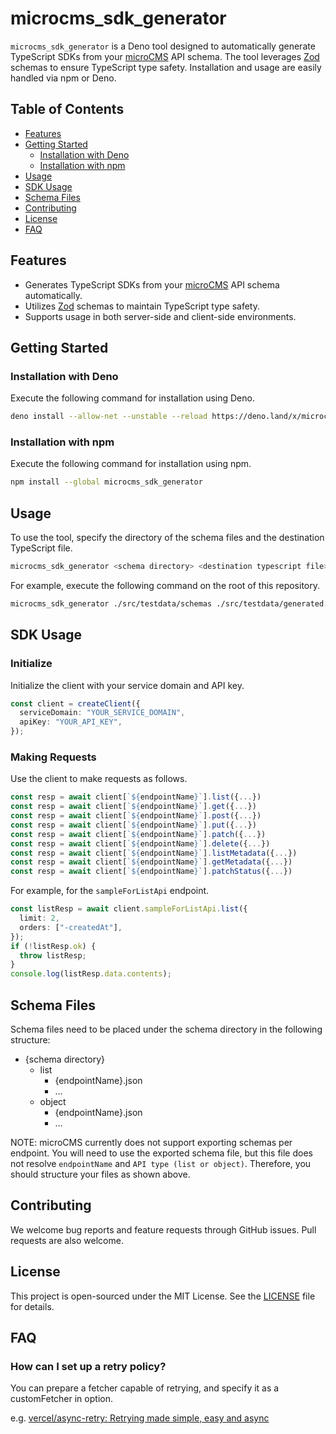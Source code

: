 # microcms_sdk_generator

`microcms_sdk_generator` is a Deno tool designed to automatically generate
TypeScript SDKs from your [microCMS](https://microcms.io/) API schema. The tool
leverages [Zod](https://zod.dev/) schemas to ensure TypeScript type safety.
Installation and usage are easily handled via npm or Deno.

## Table of Contents

- [Features](#features)
- [Getting Started](#getting-started)
  - [Installation with Deno](#installation-with-deno)
  - [Installation with npm](#installation-with-npm)
- [Usage](#usage)
- [SDK Usage](#sdk-usage)
- [Schema Files](#schema-files)
- [Contributing](#contributing)
- [License](#license)
- [FAQ](#faq)

## Features

- Generates TypeScript SDKs from your [microCMS](https://microcms.io/) API
  schema automatically.
- Utilizes [Zod](https://zod.dev/) schemas to maintain TypeScript type safety.
- Supports usage in both server-side and client-side environments.

## Getting Started

### Installation with Deno

Execute the following command for installation using Deno.

```sh
deno install --allow-net --unstable --reload https://deno.land/x/microcms_sdk_generator/mod.ts
```

### Installation with npm

Execute the following command for installation using npm.

```sh
npm install --global microcms_sdk_generator
```

## Usage

To use the tool, specify the directory of the schema files and the destination
TypeScript file.

```sh
microcms_sdk_generator <schema directory> <destination typescript file>
```

For example, execute the following command on the root of this repository.

```sh
microcms_sdk_generator ./src/testdata/schemas ./src/testdata/generated.ts
```

## SDK Usage

### Initialize

Initialize the client with your service domain and API key.

```typescript
const client = createClient({
  serviceDomain: "YOUR_SERVICE_DOMAIN",
  apiKey: "YOUR_API_KEY",
});
```

### Making Requests

Use the client to make requests as follows.

```typescript
const resp = await client[`${endpointName}`].list({...})
const resp = await client[`${endpointName}`].get({...})
const resp = await client[`${endpointName}`].post({...})
const resp = await client[`${endpointName}`].put({...})
const resp = await client[`${endpointName}`].patch({...})
const resp = await client[`${endpointName}`].delete({...})
const resp = await client[`${endpointName}`].listMetadata({...})
const resp = await client[`${endpointName}`].getMetadata({...})
const resp = await client[`${endpointName}`].patchStatus({...})
```

For example, for the `sampleForListApi` endpoint.

```typescript
const listResp = await client.sampleForListApi.list({
  limit: 2,
  orders: ["-createdAt"],
});
if (!listResp.ok) {
  throw listResp;
}
console.log(listResp.data.contents);
```

## Schema Files

Schema files need to be placed under the schema directory in the following
structure:

- {schema directory}
  - list
    - {endpointName}.json
    - ...
  - object
    - {endpointName}.json
    - ...

NOTE: microCMS currently does not support exporting schemas per endpoint. You
will need to use the exported schema file, but this file does not resolve
`endpointName` and `API type (list or object)`. Therefore, you should structure
your files as shown above.

## Contributing

We welcome bug reports and feature requests through GitHub issues. Pull requests
are also welcome.

## License

This project is open-sourced under the MIT License. See the [LICENSE](./LICENSE)
file for details.

## FAQ

### How can I set up a retry policy?

You can prepare a fetcher capable of retrying, and specify it as a customFetcher
in option.

e.g.
[vercel/async\-retry: Retrying made simple, easy and async](https://github.com/vercel/async-retry)
